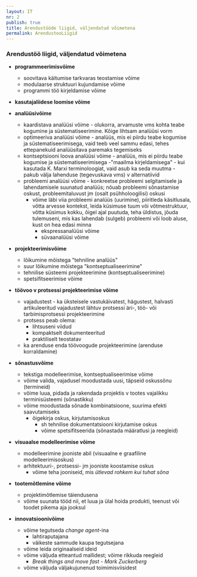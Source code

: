 ```yaml
---
layout: IT
nr: 2
publish: true
title: Arendustööde liigid, väljendatud võimetena
permalink: ArendustooLiigid
---
```


### Arendustöö liigid, väljendatud võimetena

- __programmeerimisvõime__
  - soovitava käitumise tarkvaras teostamise võime
  - modulaarse struktuuri kujundamise võime
  - programmi töö kirjeldamise võime

- __kasutajaliidese loomise võime__

- __analüüsivõime__
  - kaardistava analüüsi võime - olukorra, arvamuste vms kohta teabe kogumine ja süstematiseerimine. Kõige lihtsam analüüsi vorm
  - optimeeriva analüüsi võime - analüüs, mis ei piirdu teabe kogumise ja süstematiseerimisega, vaid teeb veel sammu edasi, tehes ettepanekuid analüüsitava paremaks tegemiseks
  - kontseptsiooni loova analüüsi võime - analüüs, mis ei piirdu teabe kogumise ja süstematiseerimisega -"maailma kirjeldamisega" - kui kasutada K. Marxi terminoloogiat, vaid asub ka seda muutma - pakub välja lahenduse (tegevuskava vms) v alternatiivid
  - probleemi analüüsi võime - konkreetse probleemi selgitamisele ja lahendamisele suunatud analüüs; nõuab probleemi sõnastamise oskust, probleemitaluvust jm (osalt psühholoogilisi) oskusi
    - võime läbi viia probleemi analüüs (uurimine), piiritleda käsitlusala, võtta arvesse kontekst, leida küsimuse tuum või võtmestruktuur, võtta küsimus kokku, õigel ajal puutuda, teha üldistus, jõuda tulemuseni, mis kas lahendab (sulgeb) probleemi või loob aluse, kust on hea edasi minna
      - ekspressanalüüsi võime
      - süvaanalüüsi võime  
  
- __projekteerimisvõime__
  - lõikumine mõistega "tehniline analüüs"
  - suur lõikumine mõistega "kontseptualiseerimine"
  - tehnilise süsteemi projekteerimine (kontseptualiseerimine)
  - spetsifitseerimise võime

- __töövoo v protsessi projekteerimise võime__
  - vajadustest - ka üksteisele vastukäivatest, hägustest, halvasti artikuleeritud vajadustest lähtuv protsessi äri-, töö- või tarbimisprotsessi projekteerimine
  - protsess peab olema:
    - lihtsuseni viidud
    - kompaktselt dokumenteeritud
    - praktiliselt teostatav
  - ka arenduse enda töövoogude projekteerimine (arenduse korraldamine)

- __sõnastusvõime__
  - tekstiga modelleerimise, kontseptualiseerimise võime
  - võime valida, vajadusel moodustada uusi, täpseid oskussõnu (termineid)
  - võime luua, pidada ja rakendada projektis v tootes vajalikku terminisüsteemi (sõnastikku)
  - võime moodustada sõnade kombinatsioone, suurima efekti saavutamiseks
    - õigekirja oskus, kirjutamisoskus
      - sh tehnilise dokumentatsiooni kirjutamise oskus
      - võime spetsifitseerida (sõnastada määratlusi ja reegleid)
      
- __visuaalse modelleerimise võime__
  - modelleerimine jooniste abil (visuaalne e graafiline modelleerimisoskus)
  - arhitektuuri-, protsessi- jm jooniste koostamise oskus
    - võime teha jooniseid, mis _ütlevad rohkem kui tuhat sõna_
    
- __tootemõtlemine võime__
  - projektimõtlemise täiendusena
  - võime suunata tööd nii, et luua ja ülal hoida produkti, teenust või toodet pikema aja jooksul

- __innovatsioonivõime__
  - võime tegutseda _change agent_-ina
    - lahtiraputajana
    - väikeste sammude kaupa tegutsejana
  - võime leida originaalseid ideid
  - võime väljuda etteantud mallidest; võime rikkuda reegleid
    - _Break things and move fast - Mark Zuckerberg_
  - võime väljuda väljakujunenud toimimisviisidest

